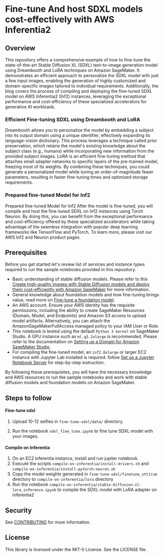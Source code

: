 # Fine-tune And host SDXL models cost-effectively with AWS Inferentia2

## Overview

This repository offers a comprehensive example of how to fine-tune the state-of-the-art Stable Diffusion XL (SDXL) text-to-image generation model using Dreambooth and LoRA techniques on Amazon SageMaker. It demonstrates an efficient approach to personalize the SDXL model with just a few input images, enabling the generation of highly customized and domain-specific images tailored to individual requirements. Additionally, the blog covers the process of compiling and deploying the fine-tuned SDXL model on AWS Inferentia2 (Inf2) instances, leveraging the exceptional performance and cost-efficiency of these specialized accelerators for generative AI workloads.

### Efficient Fine-tuning SDXL using Dreambooth and LoRA
Dreambooth allows you to personalize the model by embedding a subject into its output domain using a unique identifier, effectively expanding its language-vision dictionary. This process leverages a technique called prior preservation, which retains the model's existing knowledge about the subject class (e.g., humans) while incorporating new information from the provided subject images. LoRA is an efficient fine-tuning method that attaches small adapter networks to specific layers of the pre-trained model, freezing most of its weights. By combining these techniques, you could generate a personalized model while tuning an order-of-magnitude fewer parameters, resulting in faster fine-tuning times and optimized storage requirements.

### Prepared fine-tuned Model for Inf2

Prepared fine-tuned Model for Inf2 After the model is fine-tuned, you will compile and host the fine-tuned SDXL on Inf2 instances using Torch Neuron. By doing this, you can benefit from the exceptional performance and cost-efficiency offered by these specialized accelerators while taking advantage of the seamless integration with popular deep learning frameworks like TensorFlow and PyTorch. To learn more, please visit our  AWS Inf2 and Neuron product pages.

## Prerequisites

Before you get started let's review list of services and instance types required to run the sample notebooks provided in this repository.

* Basic understanding of stable diffusion models. Please refer to this [Create high-quality images with Stable Diffusion models and deploy them cost-efficiently with Amazon SageMaker](https://aws.amazon.com/blogs/machine-learning/create-high-quality-images-with-stable-diffusion-models-and-deploy-them-cost-efficiently-with-amazon-sagemaker/) for more information.
* General knowledge about foundation models and how fine-tuning brings value, read more on [Fine-tune a foundation model](https://docs.aws.amazon.com/sagemaker/latest/dg/jumpstart-foundation-models-fine-tuning.html).
* An AWS account. Ensure your AWS identity has the requisite permissions, including the ability to create SageMaker Resources (Domain, Model, and Endpoints) and Amazon S3 access to upload model artifacts. Alternatively, you can attach the AmazonSageMakerFullAccess managed policy to your IAM User or Role.
* This notebook is tested using the default `Python 3 kernel` on SageMaker Studio. A GPU instance such as `ml.g5.2xlarge` is recommended. Please refer to the documentation on [Setting up a Domain for Amazon SageMaker Studio](https://docs.aws.amazon.com/sagemaker/latest/dg/gs-studio-onboard.html).
* For compiling the fine-tuned model, an `inf2.8xlarge` or larger EC2 instance with Jupyter Lab installed is required. follow [Set up a Jupyter Notebook Server](https://docs.aws.amazon.com/dlami/latest/devguide/setup-jupyter.html) for step-by-step instruction.

By following these prerequisites, you will have the necessary knowledge and AWS resources to run the sample notebooks and work with stable diffusion models and foundation models on Amazon SageMaker.

## Steps to follow

#### Fine-tune sdxl

1. Upload 10-12 selfies in `fine-tune-sdxl/data/` directory. 

2. Run the notebook `sdxl_fine_tune.ipynb` to fine tune SDXL model with your images. 


#### Compile on Inferentia

1. On an EC2 inferentia instance, install and run jupiter notebook.
2. Execute the scripts  `compile-on-inferentia/install-drivers.sh` and `compile-on-inferentia/install-pytorch-neuron.sh`
3. Copy the model weights generated in `fine-tune-sdxl/finetune_sttirum` directory to `compile-on-inferentia/lora` directory
4. Run the notebook `compile-on-inferentia/stable-diffusion-xl-lora_inference.ipynb` to compile the SDXL model with LoRA adapter on inferentia2 


## Security

See [CONTRIBUTING](CONTRIBUTING.md#security-issue-notifications) for more information.

## License

This library is licensed under the MIT-0 License. See the LICENSE file.
